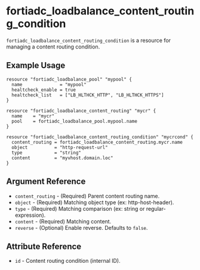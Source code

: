 # fortiadc_loadbalance_content_routing_condition

`fortiadc_loadbalance_content_routing_condition` is a resource for managing a content routing condition.

## Example Usage

```hcl
resource "fortiadc_loadbalance_pool" "mypool" {
  name              = "mypool"
  healtcheck_enable = true
  healtcheck_list   = ["LB_HLTHCK_HTTP", "LB_HLTHCK_HTTPS"]
}

resource "fortiadc_loadbalance_content_routing" "mycr" {
  name    = "mycr"
  pool    = fortiadc_loadbalance_pool.mypool.name
}

resource "fortiadc_loadbalance_content_routing_condition" "mycrcond" {
  content_routing = fortiadc_loadbalance_content_routing.mycr.name
  object          = "http-request-url"
  type            = "string"
  content         = "myvhost.domain.loc"
}
```

## Argument Reference

* `content_routing` - (Required) Parent content routing name.
* `object` - (Required) Matching object type (ex: http-host-header).
* `type` - (Required) Matching comparison (ex: string or regular-expression).
* `content` - (Required) Matching content.
* `reverse` - (Optional) Enable reverse. Defaults to `false`.

## Attribute Reference

* `id` - Content routing condition (internal ID).
